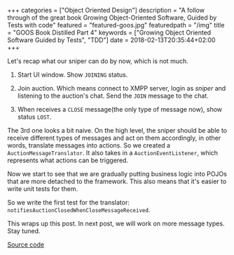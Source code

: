 +++
categories = ["Object Oriented Design"]
description = "A follow through of the great book Growing Object-Oriented Software, Guided by Tests with code"
featured = "featured-goos.jpg"
featuredpath = "/img"
title = "GOOS Book Distilled Part 4"
keywords = ["Growing Object Oriented Software Guided by Tests", "TDD"]
date = 2018-02-13T20:35:44+02:00
+++

Let's recap what our sniper can do by now, which is not much.

1. Start UI window. Show `JOINING` status.

2. Join auction. Which means connect to XMPP server, login as *sniper* and listening to the auction's chat. Send the `JOIN` message to the chat.

3. When receives a `CLOSE` message(the only type of message now), show status `LOST`.

The 3rd one looks a bit naive. On the high level, the sniper should be able to receive different types of messages and act on them accordingly, in other words, translate messages into actions. So we created a `AuctionMessageTranslator`. It also takes in a `AuctionEventListener`, which represents what actions can be triggered.

Now we start to see that we are gradually putting business logic into POJOs that are more detached to the framework. This also means that it's easier to write unit tests for them.

So we write the first test for the translator: `notifiesAuctionClosedWhenCloseMessageReceived`.

This wraps up this post. In next post, we will work on more message types. Stay tuned.

[Source code](https://github.com/lvguowei/GOOS/commit/487cbd43eab2f65016d56f916d006c762d8cab4e)

